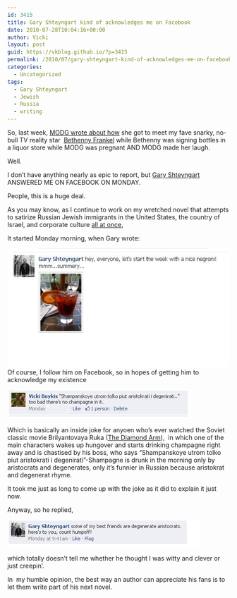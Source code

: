 ```yaml
---
id: 3415
title: Gary Shteyngart kind of acknowledges me on Facebook
date: 2010-07-28T10:04:16+00:00
author: Vicki
layout: post
guid: https://vkblog.github.io/?p=3415
permalink: /2010/07/gary-shteyngart-kind-of-acknowledges-me-on-facebook/
categories:
  - Uncategorized
tags:
  - Gary Shteyngart
  - Jewish
  - Russia
  - writing
---
```

So, last week, [MODG wrote about how](http://www.modgblog.com/2010/07/23/and-when-you-meet-your-reality-tv-star-hero-who-is-really-your-hero-just-because-shes-so-skinny-your-life-can-now-end-happily/) she got to meet my fave snarky, no-bull TV reality star  [Bethenny Frankel](http://www.bethenny.com/) while Bethenny was signing bottles in a liquor store while MODG was pregnant AND MODG made her laugh.

Well.

I don&#8217;t have anything nearly as epic to report, but [Gary Shteyngart](https://vkblog.github.io/2010/03/17/on-notice/) ANSWERED ME ON FACEBOOK ON MONDAY.

People, this is a huge deal.

As you may know, as I continue to work on my wretched novel that attempts to satirize Russian Jewish immigrants in the United States, the country of Israel, and corporate culture [all at once](https://vkblog.github.io/2010/02/18/im-going-to-fire-my-editor/),

It started Monday morning, when Gary wrote:

[<img class="aligncenter size-full wp-image-3419" title="gary1" src="https://raw.githubusercontent.com/vkblog/vkblog.github.io/master/public/img/2010/07/gary1.jpg" alt="" width="532" height="270" />](https://raw.githubusercontent.com/vkblog/vkblog.github.io/master/public/img/2010/07/gary1.jpg)Of course, I follow him on Facebook, so in hopes of getting him to acknowledge my existence

[<img class="aligncenter size-full wp-image-3420" title="gary1" src="https://raw.githubusercontent.com/vkblog/vkblog.github.io/master/public/img/2010/07/gary11.jpg" alt="" width="417" height="66" />](https://raw.githubusercontent.com/vkblog/vkblog.github.io/master/public/img/2010/07/gary11.jpg)

Which is basically an inside joke for anyoen who&#8217;s ever watched the Soviet classic movie Brilyantovaya Ruka ([The Diamond Arm](http://en.wikipedia.org/wiki/The_Diamond_Arm)),  in which one of the main characters wakes up hungover and starts drinking champagne right away and is chastised by his boss, who says &#8220;Shampanskoye utrom tolko piut aristokrati i degenirati&#8221;-Shampagne is drunk in the morning only by aristocrats and degenerates, only it&#8217;s funnier in Russian because aristokrat and degenerat rhyme.

It took me just as long to come up with the joke as it did to explain it just now.

Anyway, so he replied,

[<img class="aligncenter size-full wp-image-3424" title="gary1" src="https://raw.githubusercontent.com/vkblog/vkblog.github.io/master/public/img/2010/07/gary12.jpg" alt="" width="436" height="62" />](https://raw.githubusercontent.com/vkblog/vkblog.github.io/master/public/img/2010/07/gary12.jpg)

which totally doesn&#8217;t tell me whether he thought I was witty and clever or just creepin&#8217;.

In  my humble opinion, the best way an author can appreciate his fans is to let them write part of his next novel.